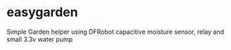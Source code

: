 # easygarden
Simple Garden helper using DFRobot capacitive moisture sensor, relay and small 3.3v water pump
